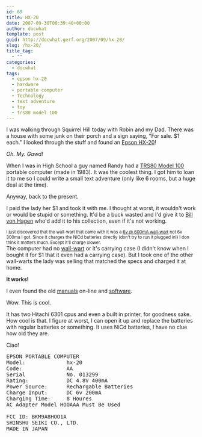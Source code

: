 ```yaml
---
id: 69
title: HX-20
date: 2007-09-30T00:39:40+00:00
author: docwhat
template: post
guid: http://docwhat.gerf.org/2007/09/hx-20/
slug: /hx-20/
title_tag:
  - ""
categories:
  - docwhat
tags:
  - epson hx-20
  - hardware
  - portable computer
  - Technology
  - text adventure
  - toy
  - trs80 model 100
---
```

I was walking through Squirrel Hill today with Robin and my Dad.  There was a house with some junk on their porch and a sign saying, "For sale. $1 each."  I looked through the stuff and found an <a href="http://oldcomputers.net/hx-20.html" rel="tag">Epson HX-20</a>!

<em>Oh. My. Gawd!</em>

When I was in High School a guy named Randy had a <a href="http://www.digibarn.com/collections/systems/trs80-model100/" rel="tag">TRS80 Model 100</a> portable computer (made in 1983).  It was the coolest thing.  I got him to loan it to me so I could write a small text adventure (only like 6 rooms, but a huge deal at the time).

<!-- more -->Anyway, back to the present.

I paid the lady her $1 and took it with me.  I thought at worst, it wouldn't work or would be stupid or something.  It'd be a buck wasted and I'd give it to <a xmlns="http://www.w3.org/1999/xhtml" href="http://www.vonhagen.org/" rel="friend met co-worker" title="Ex-Punk rocker, book author, and computer-phile.">Bill von Hagen</a> who'd add it to his collection, even if it's not working.

<div class="pqr" style="font-size: 0.8em">I just discovered that the wall-wart that came with it was a <a href="http://www.xs4all.nl/~fjkraan/comp/hx20/adapter.html">6v @ 600mA wall-wart</a> not 6v 300ma I got.  Since it charges the NiCd batteries directly (don't try to run it plugged in!) I don think it matters much.  Except it'll charge slower.</div>The computer had no <a href="http://en.wikipedia.org/wiki/Power_supply" rel="tag">wall-wart</a> or it's carrying case (I didn't know when I bought it for $1 that it even had a carrying case). But I took one of the other wall-warts the lady was selling that matched the specs and charged it at home. 

<strong>It works!</strong>

I even found the old <a href="http://support.epson.com/hardware/computer/portable/hx20__/index.html">manuals</a> on-line and <a href="http://www.geocities.com/abcmcfarren/hx20/hx20.htm">software</a>.

Wow.  This is cool.

It has two Hitachi 6301 cpus and even a built in  printer, for goodness sake.  How cool is that.  I figure at worst, I can open it up and replace the batteries with regular batteries or something.  It uses NiCd batteries, I have no clue how old they are.

Ciao!

<pre style="clear: both">
EPSON PORTABLE COMPUTER
Model:             hx-20
Code:              AA
Serial             No. 013299
Rating:            DC 4.8V 400mA
Power Source:      Rechargable Batteries
Charge Input:      DC 6v 200mA
Charging Time:     8 Houres
AC Adapter Model HOOAAA Must Be Used

FCC ID: BKM9A8HOO1A
SHINSHU SEIKI CO., LTD.
MADE IN JAPAN
</pre>
